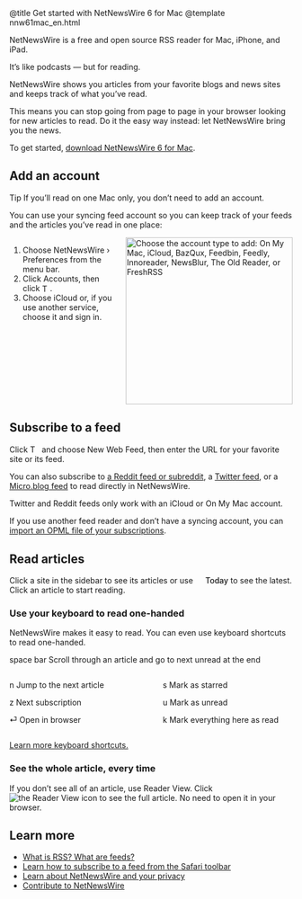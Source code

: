 @title Get started with NetNewsWire 6 for Mac
@template nnw61mac_en.html

NetNewsWire is a free and open source RSS reader for Mac, iPhone, and iPad.

It’s like podcasts — but for reading.

NetNewsWire shows you articles from your favorite blogs and news sites and keeps track of what you’ve read.

This means you can stop going from page to page in your browser looking for new articles to read. Do it the easy way instead: let NetNewsWire bring you the news.

To get started, [download NetNewsWire 6 for Mac](https://ranchero.com/downloads/NetNewsWire6.0.zip).



Add an account
--------------

<span class="badge-note-small">Tip</span> If you’ll read on one Mac only, you don’t need to add an account.

You can use your syncing feed account so you can keep track of your feeds and the articles you’ve read in one place:

<div class="columns">
<div class="column-left">
	<ol>
		<li>Choose NetNewsWire › Preferences from the menu bar.</li>
		<li>Click Accounts, then click <img style="height: 1em; vertical-align: -0.1em;" src="../../../images/mac-icon_plus.png" alt="The plus button">.</li>
		<li>Choose iCloud or, if you use another service, choose it and sign in.</li>
	</ol>
</div>

<div class="column-right">
	<img class="round shadow" src="../../../images/mac-en-prefs_accounts_list.png" width="297"  alt="Choose the account type to add: On My Mac, iCloud, BazQux, Feedbin, Feedly, Innoreader, NewsBlur, The Old Reader, or FreshRSS" />
</div>
</div>



Subscribe to a feed
-------------------

Click <img style="height: 1.2em; vertical-align: -0.25em;" src="../../../images/mac-icon_plus_toolbar.png" alt="The plus button"> and choose New Web Feed, then enter the URL for your favorite site or its feed.

You can also subscribe to [a Reddit feed or subreddit](reddit-feeds), a [Twitter feed](twitter-feeds), or a [Micro.blog feed](micro-blog-feeds) to read directly in NetNewsWire.

<p class="note">Twitter and Reddit feeds only work with an iCloud or On My Mac account.</p>

If you use another feed reader and don’t have a syncing account, you can [import an OPML file of your subscriptions](import-opml).


Read articles
-------------

Click a site in the sidebar to see its articles or use <img src="../../../images/mac-icon_today.png" style="height: 1em; vertical-align: -0.1em" /> <span style="font-weight: 500;">Today</span> to see the latest. Click an article to start reading.


### Use your keyboard to read one-handed

NetNewsWire makes it easy to read. You can even use keyboard shortcuts to read one-handed.

<span class="badge-key">space bar</span> Scroll through an article and go to next unread at the end

<div class="columns">
<div class="column-left" style="width: 50%">
	<p><span class="badge-key">n</span> Jump to the next article</p>
	<p><span class="badge-key">z</span> Next subscription</p>
	<p><span class="badge-key">⏎</span> Open in browser</p>
</div>

<div class="column-right">
	<p><span class="badge-key">s</span> Mark as starred</p>
	<p><span class="badge-key">u</span> Mark as unread</p>
	<p><span class="badge-key">k</span> Mark everything here as read</p>
</div>
</div>

[Learn more keyboard shortcuts.](keyboard-shortcuts)


### See the whole article, every time

If you don’t see all of an article, use Reader View. Click <img src="../../../images/mac-icon_reader_view6.png" alt="the Reader View icon" class="ios-inline-button" /> to see the full article. No need to open it in your browser.



Learn more
----------

* [What is RSS? What are feeds?](what-is-rss)
* [Learn how to subscribe to a feed from the Safari toolbar](safari-extension)
* [Learn about NetNewsWire and your privacy](privacy)
* [Contribute to NetNewsWire](contributing)
